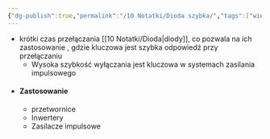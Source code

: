 ```yaml
---
{"dg-publish":true,"permalink":"/10 Notatki/Dioda szybka/","tags":["wiedza/zettel"]}
---
```


* krótki czas przełączania [[10 Notatki/Dioda\|diody]], co pozwala na ich zastosowanie , gdzie kluczowa jest szybka odpowiedź przy przełączaniu
	* Wysoka szybkość wyłączania jest kluczowa w systemach zasilania impulsowego
* #### Zastosowanie
	* przetwornice
	* Inwertery
	* Zasilacze impulsowe